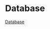 # Database

[Database](Database%200186c0d2d6894697a8dc735941ece814/Database%200b2662093a08491c827ab085551db575.csv)